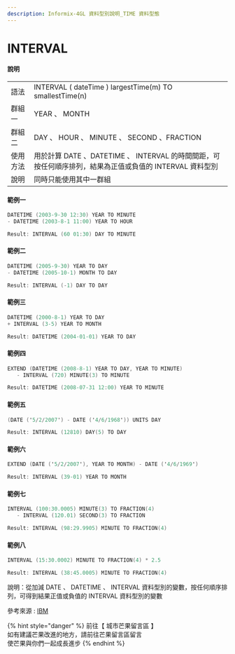 ```yaml
---
description: Informix-4GL 資料型別說明_TIME 資料型態
---
```


# INTERVAL

#### 說明

|  |  |
| :--- | :--- |
| 語法 | INTERVAL \( dateTime \) largestTime\(m\) TO smallestTime\(n\) |
| 群組一 | YEAR 、 MONTH |
| 群組二 | DAY 、 HOUR 、 MINUTE 、 SECOND 、FRACTION |
| 使用方法 | 用於計算 DATE 、DATETIME 、 INTERVAL 的時間間距，可按任何順序排列，結果為正值或負值的 INTERVAL 資料型別 |
| 說明 | 同時只能使用其中一群組 |

#### 範例一

```objectivec
DATETIME (2003-9-30 12:30) YEAR TO MINUTE
- DATETIME (2003-8-1 11:00) YEAR TO HOUR

Result: INTERVAL (60 01:30) DAY TO MINUTE
```

#### 範例二

```objectivec
DATETIME (2005-9-30) YEAR TO DAY
- DATETIME (2005-10-1) MONTH TO DAY

Result: INTERVAL (-1) DAY TO DAY
```

#### 範例三

```objectivec
DATETIME (2000-8-1) YEAR TO DAY
+ INTERVAL (3-5) YEAR TO MONTH

Result: DATETIME (2004-01-01) YEAR TO DAY
```

#### 範例四

```objectivec
EXTEND (DATETIME (2008-8-1) YEAR TO DAY, YEAR TO MINUTE)
   - INTERVAL (720) MINUTE(3) TO MINUTE

Result: DATETIME (2008-07-31 12:00) YEAR TO MINUTE
```

#### 範例五

```objectivec
(DATE ('5/2/2007') - DATE ('4/6/1968')) UNITS DAY

Result: INTERVAL (12810) DAY(5) TO DAY
```

#### 範例六

```objectivec
EXTEND (DATE ('5/2/2007'), YEAR TO MONTH) - DATE ('4/6/1969')

Result: INTERVAL (39-01) YEAR TO MONTH
```

#### 範例七

```objectivec
INTERVAL (100:30.0005) MINUTE(3) TO FRACTION(4)
   - INTERVAL (120.01) SECOND(3) TO FRACTION

Result: INTERVAL (98:29.9905) MINUTE TO FRACTION(4)
```

#### 範例八

```objectivec
INTERVAL (15:30.0002) MINUTE TO FRACTION(4) * 2.5

Result: INTERVAL (38:45.0005) MINUTE TO FRACTION(4)
```

說明：從加減 DATE 、 DATETIME 、 INTERVAL 資料型別的變數，按任何順序排列，可得到結果正值或負值的 INTERVAL 資料型別的變數

參考來源 : [IBM](https://www.ibm.com/docs/en/informix-servers/14.10?topic=bidt-time-data-types)

{% hint style="danger" %}
前往【 城市芒果留言區 】  
如有建議芒果改進的地方，請前往芒果留言區留言  
使芒果與你們一起成長進步
{% endhint %}

